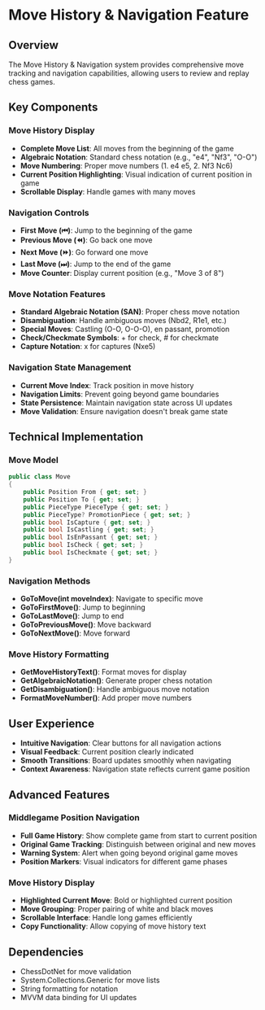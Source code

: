 # Move History & Navigation Feature

## Overview
The Move History & Navigation system provides comprehensive move tracking and navigation capabilities, allowing users to review and replay chess games.

## Key Components

### Move History Display
- **Complete Move List**: All moves from the beginning of the game
- **Algebraic Notation**: Standard chess notation (e.g., "e4", "Nf3", "O-O")
- **Move Numbering**: Proper move numbers (1. e4 e5, 2. Nf3 Nc6)
- **Current Position Highlighting**: Visual indication of current position in game
- **Scrollable Display**: Handle games with many moves

### Navigation Controls
- **First Move (⏮)**: Jump to the beginning of the game
- **Previous Move (⏪)**: Go back one move
- **Next Move (⏩)**: Go forward one move  
- **Last Move (⏭)**: Jump to the end of the game
- **Move Counter**: Display current position (e.g., "Move 3 of 8")

### Move Notation Features
- **Standard Algebraic Notation (SAN)**: Proper chess move notation
- **Disambiguation**: Handle ambiguous moves (Nbd2, R1e1, etc.)
- **Special Moves**: Castling (O-O, O-O-O), en passant, promotion
- **Check/Checkmate Symbols**: + for check, # for checkmate
- **Capture Notation**: x for captures (Nxe5)

### Navigation State Management
- **Current Move Index**: Track position in move history
- **Navigation Limits**: Prevent going beyond game boundaries
- **State Persistence**: Maintain navigation state across UI updates
- **Move Validation**: Ensure navigation doesn't break game state

## Technical Implementation

### Move Model
```csharp
public class Move
{
    public Position From { get; set; }
    public Position To { get; set; }
    public PieceType PieceType { get; set; }
    public PieceType? PromotionPiece { get; set; }
    public bool IsCapture { get; set; }
    public bool IsCastling { get; set; }
    public bool IsEnPassant { get; set; }
    public bool IsCheck { get; set; }
    public bool IsCheckmate { get; set; }
}
```

### Navigation Methods
- **GoToMove(int moveIndex)**: Navigate to specific move
- **GoToFirstMove()**: Jump to beginning
- **GoToLastMove()**: Jump to end
- **GoToPreviousMove()**: Move backward
- **GoToNextMove()**: Move forward

### Move History Formatting
- **GetMoveHistoryText()**: Format moves for display
- **GetAlgebraicNotation()**: Generate proper chess notation
- **GetDisambiguation()**: Handle ambiguous move notation
- **FormatMoveNumber()**: Add proper move numbers

## User Experience
- **Intuitive Navigation**: Clear buttons for all navigation actions
- **Visual Feedback**: Current position clearly indicated
- **Smooth Transitions**: Board updates smoothly when navigating
- **Context Awareness**: Navigation state reflects current game position

## Advanced Features

### Middlegame Position Navigation
- **Full Game History**: Show complete game from start to current position
- **Original Game Tracking**: Distinguish between original and new moves
- **Warning System**: Alert when going beyond original game moves
- **Position Markers**: Visual indicators for different game phases

### Move History Display
- **Highlighted Current Move**: Bold or highlighted current position
- **Move Grouping**: Proper pairing of white and black moves
- **Scrollable Interface**: Handle long games efficiently
- **Copy Functionality**: Allow copying of move history text

## Dependencies
- ChessDotNet for move validation
- System.Collections.Generic for move lists
- String formatting for notation
- MVVM data binding for UI updates

